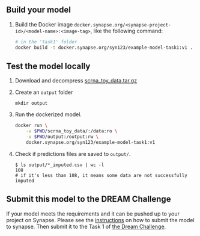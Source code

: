 ## Build your model

1. Build the Docker image `docker.synapse.org/<synapse-project-id>/<model-name>:<image-tag>`, like the following command:

   ```bash
   # in the 'task1' folder
   docker build -t docker.synapse.org/syn123/example-model-task1:v1 .
   ```

## Test the model locally

1. Download and decompress [scrna_toy_data.tar.gz](https://www.synapse.org/#!Synapse:syn36753959)

2. Create an `output` folder

   ```
   mkdir output
   ```

3. Run the dockerized model.

   ```bash
   docker run \
       -v $PWD/scrna_toy_data/:/data:ro \
       -v $PWD/output:/output:rw \
       docker.synapse.org/syn123/example-model-task1:v1
   ```

4. Check if predictions files are saved to `output/`.

   ```
   $ ls output/*_imputed.csv | wc -l
   108
   # if it's less than 108, it means some data are not successfully imputed
   ```

## Submit this model to the DREAM Challenge

If your model meets the requirements and it can be pushed up to your project on Synapse. Please see the [instructions] on how to submit the model to synapse. Then submit it to the Task 1 of [the Dream Challenge].

[the dream challenge]: https://www.synapse.org/#!Synapse:syn26720920/wiki/615338
[instructions]: https://www.synapse.org/#!Synapse:syn26720920/wiki/615352
